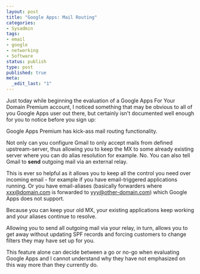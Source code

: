 ```yaml
---
layout: post
title: "Google Apps: Mail Routing"
categories:
- Sysadmin
tags:
- email
- google
- networking
- Software
status: publish
type: post
published: true
meta:
  _edit_last: "1"
---
```

Just today while beginning the evaluation of a Google Apps For Your Domain Premium account, I noticed something that may be obvious to all of you Google Apps user out there, but certainly isn't documented well enough for you to notice before you sign up:

Google Apps Premium has kick-ass mail routing functionality.

Not only can you configure Gmail to only accept mails from defined upstream-server, thus allowing you to keep the MX to some already existing server where you can do alias resolution for example. No. You can also tell Gmail to <strong>send</strong> outgoing mail via an external relay.

This is ever so helpful as it allows you to keep all the control you need over incoming email - for example if you have email-triggered applications running. Or you have email-aliases (basically forwarders where xxx@domain.com is forwarded to yyy@other-domain.com) which Google Apps does not support.

Because you can keep your old MX, your existing applications keep working and your aliases continue to resolve.

Allowing you to send all outgoing mail via your relay, in turn, allows you to get away without updating SPF records and forcing customers to change filters they may have set up for you.

This feature alone can decide between a go or no-go when evaluating Google Apps and I cannot understand why they have not emphasized on this way more than they currently do.
